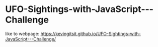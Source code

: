 # UFO-Sightings-with-JavaScript---Challenge

like to webpage: https://kevingitsit.github.io/UFO-Sightings-with-JavaScript---Challenge/
